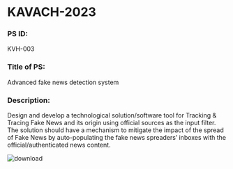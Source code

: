 # KAVACH-2023


### PS ID:
KVH-003

### Title of PS:	
Advanced fake news detection system


### Description:	

Design and develop a technological solution/software tool for Tracking & Tracing Fake News and its origin using official sources as the input filter. The solution should have a mechanism to mitigate the impact of the spread of Fake News by auto-populating the fake news spreaders’ inboxes with the official/authenticated news content.





![download](https://github.com/mohansaidinesh/KAVACH-2023/assets/85325733/a67089aa-da5b-4629-9d77-8d873c8cd6a3)
